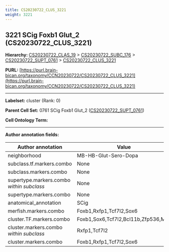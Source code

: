 ```yaml
---
title: CS20230722_CLUS_3221
weight: 3221
---
```

## 3221 SCig Foxb1 Glut_2 (CS20230722_CLUS_3221)
<b>Hierarchy: </b>
[CS20230722_CLAS_19](../CS20230722_CLAS_19) >
[CS20230722_SUBC_176](../CS20230722_SUBC_176) >
[CS20230722_SUPT_0761](../CS20230722_SUPT_0761) >
[CS20230722_CLUS_3221](../CS20230722_CLUS_3221)

**PURL:** [https://purl.brain-bican.org/taxonomy/CCN20230722/CS20230722_CLUS_3221](https://purl.brain-bican.org/taxonomy/CCN20230722/CS20230722_CLUS_3221)

---


**Labelset:** cluster (Rank: 0)

**Parent Cell Set:** 0761 SCig Foxb1 Glut_2 ([CS20230722_SUPT_0761](../CS20230722_SUPT_0761))



**Cell Ontology Term:** 

[MARKER GENES.]: #


---

[TRANSFERRED ANNOTATIONS.]: #


[AUTHOR ANNOTATION FIELDS.]: #


**Author annotation fields:**

| Author annotation | Value |
|-------------------|-------|
|neighborhood|MB-HB-Glut-Sero-Dopa|
|subclass.tf.markers.combo|None|
|subclass.markers.combo|None|
|supertype.markers.combo _within subclass_|None|
|supertype.markers.combo|None|
|anatomical_annotation|SCig|
|merfish.markers.combo|Foxb1,Rxfp1,Tcf7l2,Sox6|
|cluster.TF.markers.combo|Foxb1,Sox6,Tcf7l2,Bcl11b,Zfp536,Mkx|
|cluster.markers.combo _within subclass_|Rxfp1,Tcf7l2|
|cluster.markers.combo|Foxb1,Rxfp1,Tcf7l2,Sox6|
